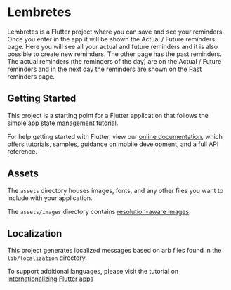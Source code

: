 # Lembretes

Lembretes is a Flutter project where you can save and see your reminders.
Once you enter in the app it will be shown the Actual / Future reminders page.
Here you will see all your actual and future reminders and it is also possible
to create new reminders. The other page has the past reminders. The actual reminders
(the reminders of the day) are on the Actual / Future reminders and in the next day the
reminders are shown on the Past reminders page.

## Getting Started

This project is a starting point for a Flutter application that follows the
[simple app state management
tutorial](https://flutter.dev/docs/development/data-and-backend/state-mgmt/simple).

For help getting started with Flutter, view our
[online documentation](https://flutter.dev/docs), which offers tutorials,
samples, guidance on mobile development, and a full API reference.

## Assets

The `assets` directory houses images, fonts, and any other files you want to
include with your application.

The `assets/images` directory contains [resolution-aware
images](https://flutter.dev/docs/development/ui/assets-and-images#resolution-aware).

## Localization

This project generates localized messages based on arb files found in
the `lib/localization` directory.

To support additional languages, please visit the tutorial on
[Internationalizing Flutter
apps](https://flutter.dev/docs/development/accessibility-and-localization/internationalization)
